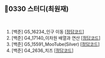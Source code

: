 ## 📘0330 스터디(최원재)
</br>

1. [백준] G5_16234_인구 이동 [[정답코드](https://github.com/daejeon5-algostudy/AlgorithmStudy/blob/main/%EC%8A%A4%ED%84%B0%EB%94%94/0330/%EC%B5%9C%EC%9B%90%EC%9E%AC/Main_bj_16234_%EC%9D%B8%EA%B5%AC%EC%9D%B4%EB%8F%99.java)]
2. [백준] G4_17140_이차원 배열과 연산 [[정답코드](https://github.com/daejeon5-algostudy/AlgorithmStudy/blob/main/%EC%8A%A4%ED%84%B0%EB%94%94/0330/%EC%B5%9C%EC%9B%90%EC%9E%AC/Main_bj_17140_%EC%9D%B4%EC%B0%A8%EC%9B%90%EB%B0%B0%EC%97%B4%EA%B3%BC%EC%97%B0%EC%82%B0.java)]
3. [백준] G5_15591_MooTube(Silver) [[정답코드](https://github.com/daejeon5-algostudy/AlgorithmStudy/blob/main/%EC%8A%A4%ED%84%B0%EB%94%94/0330/%EC%B5%9C%EC%9B%90%EC%9E%AC/Main_bj_15591_MooTuber.java)]
4. [백준] G4_2636_치즈 [[정답코드](https://github.com/daejeon5-algostudy/AlgorithmStudy/blob/main/%EC%8A%A4%ED%84%B0%EB%94%94/0330/%EC%B5%9C%EC%9B%90%EC%9E%AC/Main_bj_2636_%EC%B9%98%EC%A6%88.java)]
